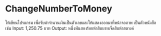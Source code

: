 # ChangeNumberToMoney
ให้เขียนโปรแกรม เพื่อรับค่าจำนวนเงินเป็นตัวเลขและให้แสดงออกมาที่หน้าจอภาพ เป็นตัวหนังสือ เช่น Input: 1,250.75 บาท Output: หนึ่งพันสองร้อยห้าสิบบาทเจ็ดสิบห้าสตางค์
